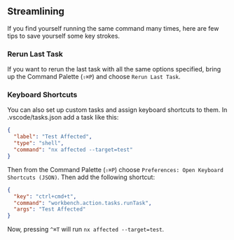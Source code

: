 ## Streamlining

If you find yourself running the same command many times, here are few tips to save yourself some key strokes.

### Rerun Last Task

If you want to rerun the last task with all the same options specified, bring up the Command Palette (`⇧⌘P`) and choose `Rerun Last Task`.

### Keyboard Shortcuts

You can also set up custom tasks and assign keyboard shortcuts to them. In .vscode/tasks.json add a task like this:

```json
{
  "label": "Test Affected",
  "type": "shell",
  "command": "nx affected --target=test"
}
```

Then from the Command Palette (`⇧⌘P`) choose `Preferences: Open Keyboard Shortcuts (JSON)`. Then add the following shortcut:

```json
{
  "key": "ctrl+cmd+t",
  "command": "workbench.action.tasks.runTask",
  "args": "Test Affected"
}
```

Now, pressing `^⌘T` will run `nx affected --target=test`.
